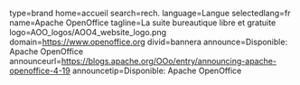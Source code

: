 type=brand
home=accueil
search=rech.
language=Langue
selectedlang=fr
name=Apache OpenOffice
tagline=La suite bureautique libre et gratuite
logo=AOO_logos/AOO4_website_logo.png
domain=https://www.openoffice.org
divid=bannera
announce=Disponible: Apache OpenOffice
announceurl=https://blogs.apache.org/OOo/entry/announcing-apache-openoffice-4-19
announcetip=Disponible: Apache OpenOffice
~~~~~~
